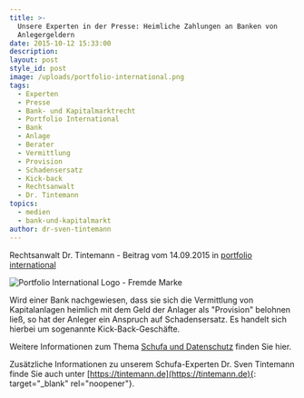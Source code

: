 ```yaml
---
title: >-
  Unsere Experten in der Presse: Heimliche Zahlungen an Banken von
  Anlegergeldern
date: 2015-10-12 15:33:00
description:
layout: post
style_id: post
image: /uploads/portfolio-international.png
tags:
  - Experten
  - Presse
  - Bank- und Kapitalmarktrecht
  - Portfolio International
  - Bank
  - Anlage
  - Berater
  - Vermittlung
  - Provision
  - Schadensersatz
  - Kick-back
  - Rechtsanwalt
  - Dr. Tintemann
topics:
  - medien
  - bank-und-kapitalmarkt
author: dr-sven-tintemann
---
```

Rechtsanwalt Dr. Tintemann - Beitrag vom 14.09.2015 in [portfolio international](http://www.portfolio-international.de/no_cache/newsdetails-print/article/wacklige-klagen-zu-kick-backs-i.html?type=98&amp;tx_ttnews%5BsViewPointer%5D=1&amp;print=1)

![Portfolio International Logo - Fremde Marke](/uploads/versions/portfolio-international---x----200-48x---.png)

Wird einer Bank nachgewiesen, dass sie sich die Vermittlung von Kapitalanlagen heimlich mit dem Geld der Anlager als "Provision" belohnen ließ, so hat der Anleger ein Anspruch auf Schadensersatz. Es handelt sich hierbei um sogenannte Kick-Back-Geschäfte.

Weitere Informationen zum Thema [Schufa und Datenschutz](/themen/schufa-und-datenschutz/)&nbsp;finden Sie hier.&nbsp;

Zusätzliche Informationen zu unserem Schufa-Experten Dr. Sven Tintemann finde Sie auch unter [https://tintemann.de](https://tintemann.de){: target="_blank" rel="noopener"}.